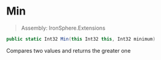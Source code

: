 ﻿

# Min

> Assembly: IronSphere.Extensions

```csharp
public static Int32 Min(this Int32 this, Int32 minimum)
```

Compares two values and returns the greater one

